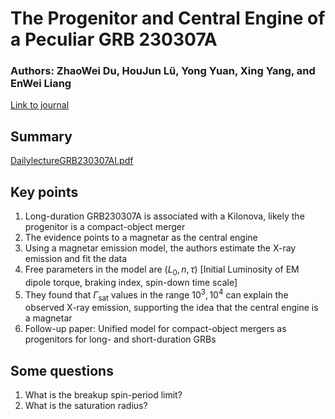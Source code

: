 # The Progenitor and Central Engine of a Peculiar GRB 230307A

### Authors: ZhaoWei Du, HouJun Lü, Yong Yuan, Xing Yang, and EnWei Liang

[Link to journal](https://iopscience.iop.org/article/10.3847/2041-8213/ad22e2)

## Summary

[DailylectureGRB230307AI.pdf](https://github.com/user-attachments/files/15613845/DailylectureGRB230307AI.pdf)

## Key points

1. Long-duration GRB230307A is associated with a Kilonova, likely the progenitor is a compact-object merger
2. The evidence points to a magnetar as the central engine
3. Using a magnetar emission model, the authors estimate the X-ray emission and fit the data
4. Free parameters in the model are $(L_0,n,\tau)$ [Initial Luminosity of EM dipole torque, braking index, spin-down time scale]
5. They found that $\Gamma_\text{sat}$ values in the range $10^3,10^4$ can explain the observed X-ray emission, supporting the idea that the central engine is a magnetar
6. Follow-up paper: Unified model for compact-object mergers as progenitors for long- and short-duration GRBs

## Some questions

1. What is the breakup spin-period limit?
2. What is the saturation radius?
